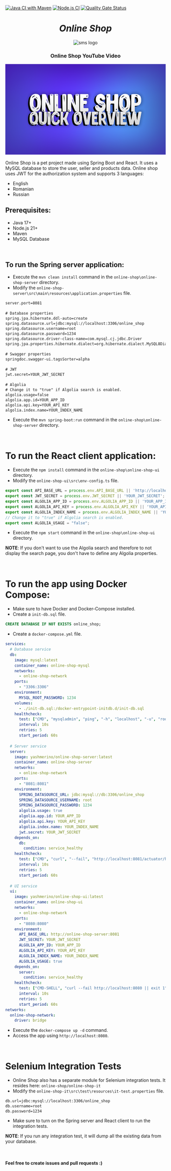 [![Java CI with Maven](https://github.com/Yashmerino/online-shop/actions/workflows/maven.yml/badge.svg)](https://github.com/Yashmerino/online-shop/actions/workflows/maven.yml) [![Node.js CI](https://github.com/Yashmerino/online-shop/actions/workflows/node.js.yml/badge.svg)](https://github.com/Yashmerino/online-shop/actions/workflows/node.js.yml) [![Quality Gate Status](https://sonarcloud.io/api/project_badges/measure?project=Yashmerino_online-shop&metric=alert_status)](https://sonarcloud.io/summary/new_code?id=Yashmerino_online-shop)

<h1 align="center"><strong><em>Online Shop</strong></em></h1>

<p align="center"><img src="https://static.vecteezy.com/system/resources/previews/009/848/288/original/verified-shop-online-store-3d-illustration-for-ecommerce-icon-free-png.png" alt="sms logo" height=225 width=225></p>

<h3 align="center"><strong>Online Shop YouTube Video</strong></h3>

[![YouTube Showcase Video of the project](demo/thumbnail.png)](https://www.youtube.com/watch?v=iw_NsNElwr)

Online Shop is a pet project made using Spring Boot and React. It uses a MySQL database to store the user, seller and products data. Online shop uses JWT for the authorization system and supports 3 languages:
* English
* Romanian
* Russian

## Prerequisites:
* Java 17+
* Node.js 21+
* Maven
* MySQL Database
<br>

## To run the Spring server application:

* Execute the `mvn clean install` command in the `online-shop\online-shop-server` directory.
* Modify the `online-shop-server\src\main\resources\application.properties` file.
```properties
server.port=8081

# Database properties
spring.jpa.hibernate.ddl-auto=create
spring.datasource.url=jdbc:mysql://localhost:3306/online_shop
spring.datasource.username=root
spring.datasource.password=1234
spring.datasource.driver-class-name=com.mysql.cj.jdbc.Driver
spring.jpa.properties.hibernate.dialect=org.hibernate.dialect.MySQL8Dialect

# Swagger properties
springdoc.swagger-ui.tagsSorter=alpha

# JWT
jwt.secret=YOUR_JWT_SECRET

# Algolia
# Change it to "true" if Algolia search is enabled.
algolia.usage=false
algolia.app.id=YOUR_APP_ID
algolia.api.key=YOUR_API_KEY
algolia.index.name=YOUR_INDEX_NAME
```
* Execute the `mvn spring-boot:run` command in the `online-shop\online-shop-server` directory.
<br>

# To run the React client application:

* Execute the `npm install` command in the `online-shop\online-shop-ui` directory.
* Modify the `online-shop-ui\src\env-config.ts` file.
```ts
export const API_BASE_URL = process.env.API_BASE_URL || 'http://localhost:8080';
export const JWT_SECRET = process.env.JWT_SECRET || 'YOUR_JWT_SECRET';
export const ALGOLIA_APP_ID = process.env.ALGOLIA_APP_ID || 'YOUR_APP_ID';
export const ALGOLIA_API_KEY = process.env.ALGOLIA_API_KEY || 'YOUR_API_KEY';
export const ALGOLIA_INDEX_NAME = process.env.ALGOLIA_INDEX_NAME || 'YOUR_INDEX_NAME';
// Change it to "true" if Algolia search is enabled.
export const ALGOLIA_USAGE = "false";
```
* Execute the `npm start` command in the `online-shop\online-shop-ui` directory.

<b>NOTE</b>: If you don't want to use the Algolia search and therefore to not display the search page, you don't have to define any Algolia properties.

<br>

# To run the app using Docker Compose:

* Make sure to have Docker and Docker-Compose installed.
* Create a `init-db.sql` file.
```sql
CREATE DATABASE IF NOT EXISTS online_shop;
```
* Create a `docker-compose.yml` file.
```yaml
services:
  # Database service
  db:
    image: mysql:latest
    container_name: online-shop-mysql
    networks:
      - online-shop-network
    ports:
      - "3306:3306"
    environment:
      MYSQL_ROOT_PASSWORD: 1234
    volumes:
      - ./init-db.sql:/docker-entrypoint-initdb.d/init-db.sql
    healthcheck:
      test: ["CMD", "mysqladmin", "ping", "-h", "localhost", "-u", "root", "-p1234"]
      interval: 10s
      retries: 5
      start_period: 60s

  # Server service
  server:
    image: yashmerino/online-shop-server:latest
    container_name: online-shop-server
    networks:
      - online-shop-network
    ports:
      - "8081:8081"
    environment:
      SPRING_DATASOURCE_URL: jdbc:mysql://db:3306/online_shop
      SPRING_DATASOURCE_USERNAME: root
      SPRING_DATASOURCE_PASSWORD: 1234
      algolia.usage: true
      algolia.app.id: YOUR_APP_ID
      algolia.api.key: YOUR_API_KEY
      algolia.index.name: YOUR_INDEX_NAME
      jwt.secret: YOUR_JWT_SECRET
    depends_on:
      db:
        condition: service_healthy
    healthcheck:
      test: ["CMD", "curl", "--fail", "http://localhost:8081/actuator/health"]
      interval: 10s
      retries: 5
      start_period: 60s

  # UI service
  ui:
    image: yashmerino/online-shop-ui:latest
    container_name: online-shop-ui
    networks:
      - online-shop-network
    ports:
      - "8080:8080"
    environment:
      API_BASE_URL: http://online-shop-server:8081
      JWT_SECRET: YOUR_JWT_SECRET
      ALGOLIA_APP_ID: YOUR_APP_ID
      ALGOLIA_API_KEY: YOUR_API_KEY
      ALGOLIA_INDEX_NAME: YOUR_INDEX_NAME
      ALGOLIA_USAGE: true
    depends_on:
      server:
        condition: service_healthy
    healthcheck:
      test: ["CMD-SHELL", "curl --fail http://localhost:8080 || exit 1"]
      interval: 10s
      retries: 5
      start_period: 60s
networks:
  online-shop-network:
    driver: bridge
```
* Execute the `docker-compose up -d` command.
* Access the app using `http://localhost:8080`.

<br>

# Selenium Integration Tests

* Online Shop also has a separate module for Selenium integration tests. It resides here: `online-shop/online-shop-it`
* Modify the `online-shop-it\src\test\resources\it-test.properties` file.
```properties
db.url=jdbc:mysql://localhost:3306/online_shop
db.username=root
db.password=1234
```
* Make sure to turn on the Spring server and React client to run the integration tests.

<b>NOTE</b>: If you run any integration test, it will dump all the existing data from your database.
  
<br>

#### Feel free to create issues and pull requests :)
